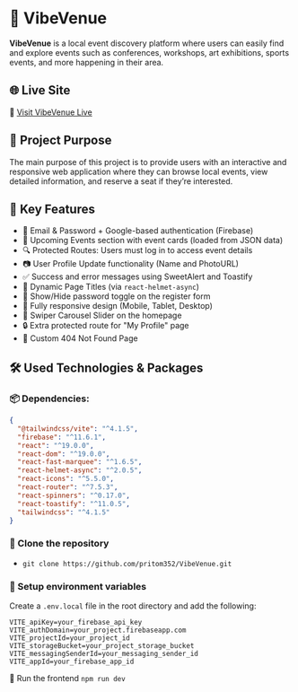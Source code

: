# 🎉 VibeVenue

**VibeVenue** is a local event discovery platform where users can easily find and explore events such as conferences, workshops, art exhibitions, sports events, and more happening in their area.

## 🌐 Live Site

🔗 [Visit VibeVenue Live](https://reliable-caramel-061636.netlify.app/)

## 🎯 Project Purpose

The main purpose of this project is to provide users with an interactive and responsive web application where they can browse local events, view detailed information, and reserve a seat if they’re interested.

## 🚀 Key Features

- 🔐 Email & Password + Google-based authentication (Firebase)
- 📅 Upcoming Events section with event cards (loaded from JSON data)
- 🔍 Protected Routes: Users must log in to access event details
- 📷 User Profile Update functionality (Name and PhotoURL)
- ✅ Success and error messages using SweetAlert and Toastify
- 📌 Dynamic Page Titles (via `react-helmet-async`)
- 🔄 Show/Hide password toggle on the register form
- 📱 Fully responsive design (Mobile, Tablet, Desktop)
- 🎠 Swiper Carousel Slider on the homepage
- 🔒 Extra protected route for "My Profile" page
- 🧭 Custom 404 Not Found Page

## 🛠️ Used Technologies & Packages

### 📦 Dependencies:

```json
{
  "@tailwindcss/vite": "^4.1.5",
  "firebase": "^11.6.1",
  "react": "^19.0.0",
  "react-dom": "^19.0.0",
  "react-fast-marquee": "^1.6.5",
  "react-helmet-async": "^2.0.5",
  "react-icons": "^5.5.0",
  "react-router": "^7.5.3",
  "react-spinners": "^0.17.0",
  "react-toastify": "^11.0.5",
  "tailwindcss": "^4.1.5"
}
```

### 📂 Clone the repository

- `git clone https://github.com/pritom352/VibeVenue.git`

### 🔐 Setup environment variables

Create a `.env.local` file in the root directory and add the following:

`VITE_apiKey=your_firebase_api_key`
`VITE_authDomain=your_project.firebaseapp.com`
`VITE_projectId=your_project_id`
`VITE_storageBucket=your_project_storage_bucket`
`VITE_messagingSenderId=your_messaging_sender_id`
`VITE_appId=your_firebase_app_id`

🚀 Run the frontend
`npm run dev`

